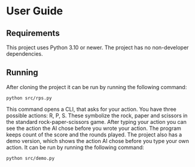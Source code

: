 # User Guide

## Requirements

This project uses Python 3.10 or newer. The project has no non-developer dependencies.

## Running

After cloning the project it can be run by running the following command:

```
python src/rps.py
```

This command opens a CLI, that asks for your action. You have three possible actions: R, P, S. These symbolize the rock, paper and scissors in the standard rock-paper-scissors game. After typing your action you can see the action the AI chose before you wrote your action. The program keeps count of the score and the rounds played. The project also has a demo version, which shows the action AI chose before you type your own action. It can be run by running the following command:

```
python src/demo.py
```